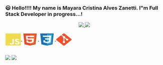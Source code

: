 ### 😃 Hello!!!! My name is Mayara Cristina Alves Zanetti. I"m Full Stack Developer in progress...! <br />

<div align="center">
  <a href="https://github.com/MayaraCristinaAlvesZanetti">
  <img height="180em" src="https://github-readme-stats.vercel.app/api?username=MayaraCristinaAlvesZanetti&show_icons=true&theme=dracula&include_all_commits=true&count_private=true"/>
  <img height="180em" src="https://github-readme-stats.vercel.app/api/top-langs/?username=MayaraCristinaAlvesZanetti&layout=compact&langs_count=7&theme=dracula"/>
  </div>
  
<div style="display: inline_block"><br>
  <img align="center" alt="Mayara-js" height="40" width="50" src="https://raw.githubusercontent.com/devicons/devicon/master/icons/javascript/javascript-plain.svg">
  <img align="center" alt="Mayara-HTML5" height="40" width="50" src="https://raw.githubusercontent.com/devicons/devicon/master/icons/html5/html5-original.svg">
  <img align="center" alt="Mayara-CSS" height="40" width="50" src="https://raw.githubusercontent.com/devicons/devicon/master/icons/css3/css3-original.svg">
  <img align="center" alt="Mayara-CSS" height="40" width="50" src="https://raw.githubusercontent.com/devicons/devicon/master/icons/git/git-original.svg">
  </div>
  
  ##
  
 <div> 
 <a href="https://instagram.com/mayc_alves" target="_blank"><img src="https://img.shields.io/badge/-Instagram-%23E4405F?style=for-the-badge&logo=instagram&logoColor=white" target="_blank"></a>
 <a href="https://www.linkedin.com/in/mayara-cristina-alves-zanetti-b21a561b9/" target="_blank"><img src="https://img.shields.io/badge/-LinkedIn-%230077B5?style=for-the-badge&logo=linkedin&logoColor=white" target="_blank"></a>
 </div>
  

  
  
